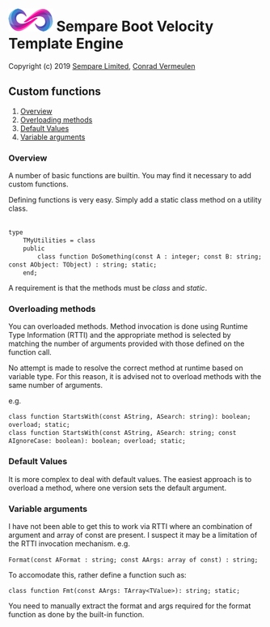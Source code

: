 # ![](../images/sempare-logo-45px.png) Sempare Boot Velocity Template Engine

Copyright (c) 2019 [Sempare Limited](http://www.sempare.ltd), [Conrad Vermeulen](mailto:conrad.vermeulen@gmail.com)


## Custom functions

1. [Overview](#Overview)
2. [Overloading methods](#Overloading__methods)
3. [Default Values](#Default__Values)
4. [Variable arguments](#Variable__arguments)

### Overview

A number of basic functions are builtin. You may find it necessary to add custom functions.

Defining functions is very easy. Simply add a static class method on a utility class.
```

type
	TMyUtilities = class
	public
		class function DoSomething(const A : integer; const B: string; const AObject: TObject) : string; static;
	end;

```

A requirement is that the methods must be _class_ and _static_. 

### Overloading methods

You can overloaded methods. Method invocation is done using Runtime Type Information (RTTI) and the appropriate method is selected by matching the number of arguments provided with those defined on the function call.

No attempt is made to resolve the correct method at runtime based on variable type. For this reason, it is advised not to 
overload methods with the same number of arguments.

e.g.

```
class function StartsWith(const AString, ASearch: string): boolean; overload; static;
class function StartsWith(const AString, ASearch: string; const AIgnoreCase: boolean): boolean; overload; static;    
```    

### Default Values

It is more complex to deal with default values. The easiest approach is to overload a method, where one version sets the default argument.

### Variable arguments

I have not been able to get this to work via RTTI where an combination of argument and array of const are present. I suspect it may be a limitation of the RTTI invocation mechanism. e.g. 

```Format(const AFormat : string; const AArgs: array of const) : string;```


To accomodate this, rather define a function such as:
``` 
class function Fmt(const AArgs: TArray<TValue>): string; static;
```
You need to manually extract the format and args required for the format function as done by the built-in function.
